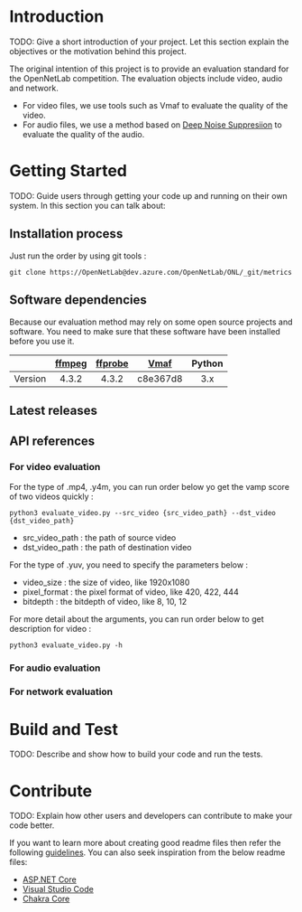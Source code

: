 # Introduction 
TODO: Give a short introduction of your project. Let this section explain the objectives or the motivation behind this project. 

The original intention of this project is to provide an evaluation standard for the OpenNetLab competition. The evaluation objects include video, audio and network.

- For video files, we use tools such as Vmaf to evaluate the quality of the video.
- For audio files, we use a method based on [Deep Noise Suppresiion](https://github.com/microsoft/DNS-Challenge) to evaluate the quality of the audio.

# Getting Started
TODO: Guide users through getting your code up and running on their own system. In this section you can talk about:

## Installation process

Just run the order by using git tools :

```shell
git clone https://OpenNetLab@dev.azure.com/OpenNetLab/ONL/_git/metrics
```

## Software dependencies

Because our evaluation method may rely on some open source projects and software. You need to make sure that these software have been installed before you use it.

|         | [ffmpeg](https://github.com/FFmpeg/FFmpeg) | [ffprobe](https://ffmpeg.org/ffprobe.html) | [Vmaf](https://github.com/Netflix/vmaf) | Python |
| :-----: | :----------------------------------------: | :----------------------------------------: | :-------------------------------------: | :----: |
| Version |                   4.3.2                    |                   4.3.2                    |                c8e367d8                 |  3.x   |

## Latest releases

## API references

### For video evaluation

For the type of .mp4, .y4m, you can run order below yo get the vamp score of two videos quickly :

```shell
python3 evaluate_video.py --src_video {src_video_path} --dst_video {dst_video_path}
```

- src_video_path : the path of source video
- dst_video_path : the path of destination video

For the type of .yuv, you need to specify the parameters below :

- video_size : the size of video, like 1920x1080
- pixel_format : the pixel format of video, like  420, 422, 444
- bitdepth : the bitdepth of video, like 8, 10, 12

For more detail about the arguments, you can run order below to get description for video :

```shell
python3 evaluate_video.py -h
```

### For audio evaluation

### For network evaluation

# Build and Test
TODO: Describe and show how to build your code and run the tests. 

# Contribute
TODO: Explain how other users and developers can contribute to make your code better. 

If you want to learn more about creating good readme files then refer the following [guidelines](https://docs.microsoft.com/en-us/azure/devops/repos/git/create-a-readme?view=azure-devops). You can also seek inspiration from the below readme files:
- [ASP.NET Core](https://github.com/aspnet/Home)
- [Visual Studio Code](https://github.com/Microsoft/vscode)
- [Chakra Core](https://github.com/Microsoft/ChakraCore)